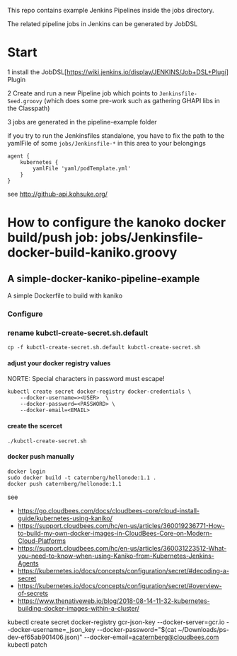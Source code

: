 This repo contains example Jenkins Pipelines inside the jobs directory.

The related pipeline jobs in Jenkins can be generated by JobDSL

# Start

1 install the  JobDSL[https://wiki.jenkins.io/display/JENKINS/Job+DSL+Plugi] Plugin

2 Create and run a new Pipeline job which points to `Jenkinsfile-Seed.groovy`  (which does some pre-work such as gathering GHAPI libs in the Classpath)

3 jobs are generated in the pipeline-example folder 


if you try to run the Jenkinsfiles standalone, you have to fix the path to the yamlFile of some `jobs/Jenkinsfile-*` in this area to your belongings
```
agent {
    kubernetes {
        yamlFile 'yaml/podTemplate.yml'
    }
}
```



see  http://github-api.kohsuke.org/


# How to configure the kanoko docker build/push job:  jobs/Jenkinsfile-docker-build-kaniko.groovy

## A simple-docker-kaniko-pipeline-example
A simple Dockerfile to build with kaniko

### Configure

### rename kubctl-create-secret.sh.default
```
cp -f kubctl-create-secret.sh.default kubctl-create-secret.sh
```
#### adjust your docker registry values
NORTE: Special characters in password must escape!
```
kubectl create secret docker-registry docker-credentials \
    --docker-username=><USER>  \
    --docker-password=<PASSWORD> \
    --docker-email=<EMAIL>
```
#### create the scercet
```
./kubctl-create-secret.sh
```
#### docker push manually
```
docker login
sudo docker build -t caternberg/hellonode:1.1 .
docker push caternberg/hellonode:1.1
```
see
* https://go.cloudbees.com/docs/cloudbees-core/cloud-install-guide/kubernetes-using-kaniko/
* https://support.cloudbees.com/hc/en-us/articles/360019236771-How-to-build-my-own-docker-images-in-CloudBees-Core-on-Modern-Cloud-Platforms
* https://support.cloudbees.com/hc/en-us/articles/360031223512-What-you-need-to-know-when-using-Kaniko-from-Kubernetes-Jenkins-Agents
* https://kubernetes.io/docs/concepts/configuration/secret/#decoding-a-secret
* https://kubernetes.io/docs/concepts/configuration/secret/#overview-of-secrets
* https://www.thenativeweb.io/blog/2018-08-14-11-32-kubernetes-building-docker-images-within-a-cluster/


kubectl create secret docker-registry gcr-json-key   --docker-server=gcr.io   --docker-username=_json_key   --docker-password="$(cat ~/Downloads/ps-dev-ef65ab901406.json)"  --docker-email=acaternberg@cloudbees.com
kubectl patch